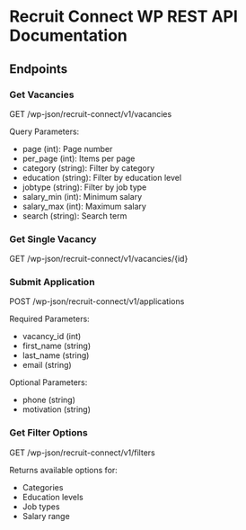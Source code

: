 # Recruit Connect WP REST API Documentation

## Endpoints

### Get Vacancies
GET /wp-json/recruit-connect/v1/vacancies

Query Parameters:
- page (int): Page number
- per_page (int): Items per page
- category (string): Filter by category
- education (string): Filter by education level
- jobtype (string): Filter by job type
- salary_min (int): Minimum salary
- salary_max (int): Maximum salary
- search (string): Search term

### Get Single Vacancy
GET /wp-json/recruit-connect/v1/vacancies/{id}

### Submit Application
POST /wp-json/recruit-connect/v1/applications

Required Parameters:
- vacancy_id (int)
- first_name (string)
- last_name (string)
- email (string)

Optional Parameters:
- phone (string)
- motivation (string)

### Get Filter Options
GET /wp-json/recruit-connect/v1/filters

Returns available options for:
- Categories
- Education levels
- Job types
- Salary range
